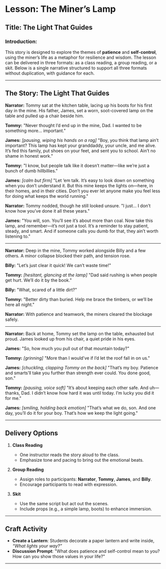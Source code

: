 # **Lesson: The Miner’s Lamp**

## **Title:** The Light That Guides

### **Introduction:**
This story is designed to explore the themes of **patience** and **self-control**, using the miner’s life as a metaphor for resilience and wisdom. The lesson can be delivered in three formats: as a class reading, a group reading, or a skit. Below is a single narrative structured to support all three formats without duplication, with guidance for each.

---

## **The Story: The Light That Guides**

**Narrator:** Tommy sat at the kitchen table, lacing up his boots for his first day in the mine. His father, James, set a worn, soot-covered lamp on the table and pulled up a chair beside him.

**Tommy:** "Never thought I’d end up in the mine, Dad. I wanted to be something more... important."

**James:** *[pausing, wiping his hands on a rag]* "Boy, you think that lamp ain’t important? This lamp has kept your granddaddy, your uncle, and me alive. It’s fed this family, put shoes on your feet, and sent you to school. Ain’t no shame in honest work."

**Tommy:** "I know, but people talk like it doesn’t matter—like we’re just a bunch of dumb hillbillies."

**James:** *[calm but firm]* "Let ‘em talk. It’s easy to look down on something when you don’t understand it. But this mine keeps the lights on—here, in their homes, and in their cities. Don’t you ever let anyone make you feel less for doing what keeps the world running."

**Narrator:** Tommy nodded, though he still looked unsure. "I just... I don’t know how you’ve done it all these years."

**James:** "You will, son. You’ll see it’s about more than coal. Now take this lamp, and remember—it’s not just a tool. It’s a reminder to stay patient, steady, and smart. And if someone calls you dumb for that, they ain’t worth listening to."

---

**Narrator:** Deep in the mine, Tommy worked alongside Billy and a few others. A minor collapse blocked their path, and tension rose.

**Billy:** "Let’s just clear it quick! We can’t waste time!"

**Tommy:** *[hesitant, glancing at the lamp]* "Dad said rushing is when people get hurt. We’ll do it by the book."

**Billy:** "What, scared of a little dirt?"

**Tommy:** "Better dirty than buried. Help me brace the timbers, or we’ll be here all night."

**Narrator:** With patience and teamwork, the miners cleared the blockage safely.

---

**Narrator:** Back at home, Tommy set the lamp on the table, exhausted but proud. James looked up from his chair, a quiet pride in his eyes.

**James:** "So, how much you pull out of that mountain today?"

**Tommy:** *[grinning]* "More than I would’ve if I’d let the roof fall in on us."

**James:** *[chuckling, clapping Tommy on the back]* "That’s my boy. Patience and smarts’ll take you further than strength ever could. You done good, son."

**Tommy:** *[pausing, voice soft]* "It’s about keeping each other safe. And uh—thanks, Dad. I didn’t know how hard it was until today. I’m lucky you did it for me."

**James:** *[smiling, holding back emotion]* "That’s what we do, son. And one day, you’ll do it for your boy. That’s how we keep the light going."

---

## **Delivery Options**

1. **Class Reading**
   - One instructor reads the story aloud to the class.
   - Emphasize tone and pacing to bring out the emotional beats.

2. **Group Reading**
   - Assign roles to participants: **Narrator**, **Tommy**, **James**, and **Billy**.
   - Encourage participants to read with expression.

3. **Skit**
   - Use the same script but act out the scenes.
   - Include props (e.g., a simple lamp, boots) to enhance immersion.

---

## **Craft Activity**
- **Create a Lantern**: Students decorate a paper lantern and write inside, *“What lights your way?”*
- **Discussion Prompt**: "What does patience and self-control mean to you? How can you show those values in your life?"

---
